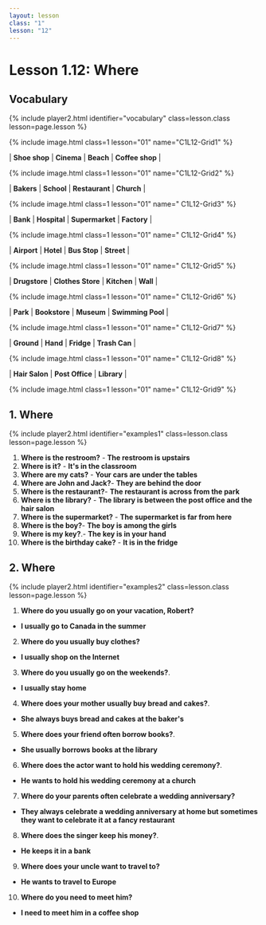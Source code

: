 ```yaml
---
layout: lesson
class: "1"
lesson: "12"
---
```



# Lesson 1.12: Where 

## Vocabulary 
{% include player2.html identifier="vocabulary" class=lesson.class lesson=page.lesson %}

{% include image.html class=1 lesson="01" name="C1L12-Grid1" %}

| **Shoe shop** | **Cinema** | **Beach** | **Coffee shop** |   

{% include image.html class=1 lesson="01" name="C1L12-Grid2" %}

| **Bakers** | **School** | **Restaurant** | **Church** | 

{% include image.html class=1 lesson="01" name=" C1L12-Grid3" %}

| **Bank** | **Hospital** | **Supermarket** | **Factory** | 

{% include image.html class=1 lesson="01" name=" C1L12-Grid4" %}

| **Airport** | **Hotel** | **Bus Stop** | **Street** |

{% include image.html class=1 lesson="01" name=" C1L12-Grid5" %}

| **Drugstore** | **Clothes Store** | **Kitchen** | **Wall** |

{% include image.html class=1 lesson="01" name=" C1L12-Grid6" %}

| **Park** | **Bookstore** | **Museum** | **Swimming Pool** |

{% include image.html class=1 lesson="01" name=" C1L12-Grid7" %}

| **Ground** | **Hand** | **Fridge** | **Trash Can** |

{% include image.html class=1 lesson="01" name=" C1L12-Grid8" %}

| **Hair Salon** | **Post Office** | **Library** |

{% include image.html class=1 lesson="01" name=" C1L12-Grid9" %}





## 1. Where 
{% include player2.html identifier="examples1" class=lesson.class lesson=page.lesson %}


1.  **Where is the restroom?** - **The restroom is upstairs** 
2.  **Where is it?** - **It's in the classroom**
3.  **Where are my cats?** - **Your cars are under the tables**
4.  **Where are John and Jack?**- **They are behind the door**
5.  **Where is the restaurant?**- **The restaurant is across from the park**
6.  **Where is the library?** - **The library is between the post office and the hair salon**
7.  **Where is the supermarket?** - **The supermarket is far from here**
8.  **Where is the boy?**- **The boy is among the girls**
9.  **Where is my key?**.- **The key is in your hand**
10.  **Where is the birthday cake?** - **It is in the fridge**


## 2. Where 
{% include player2.html identifier="examples2" class=lesson.class lesson=page.lesson %}

1. **Where do you usually go on your vacation, Robert?**
- **I usually go to Canada in the summer**
2. **Where do you usually buy clothes?**
- **I usually shop on the Internet**
3. **Where do you usually go on the weekends?**.
- **I usually stay home**
4. **Where does your mother usually buy bread and cakes?**.
- **She always buys bread and cakes at the baker's**
5. **Where does your friend often borrow books?**.
- **She usually borrows books at the library**
6. **Where does the actor want to hold his wedding ceremony?**.
- **He wants to hold his wedding ceremony at a church**
7. **Where do your parents often celebrate a wedding anniversary?**
- **They always celebrate a wedding anniversary at home but sometimes they want to celebrate it at a fancy restaurant**
8. **Where does the singer keep his money?**.
- **He keeps it in a bank**
9. **Where does your uncle want to travel to?**
- **He wants to travel to Europe**
10. **Where do you need to meet him?**
- **I need to meet him in a coffee shop**


